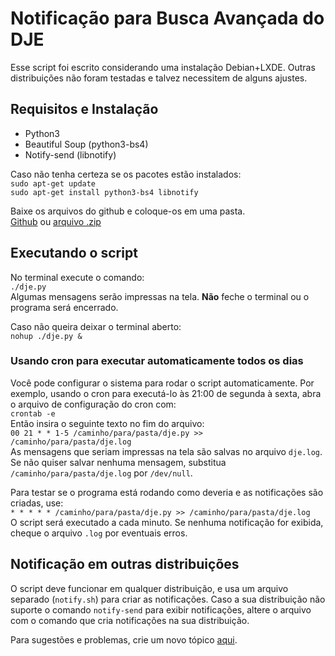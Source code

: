 # Notificação para Busca Avançada do DJE

Esse script foi escrito considerando uma instalação Debian+LXDE.
Outras distribuições não foram testadas e talvez necessitem de alguns ajustes.

## Requisitos e Instalação

* Python3
* Beautiful Soup (python3-bs4)
* Notify-send (libnotify)

Caso não tenha certeza se os pacotes estão instalados:  
`sudo apt-get update`  
`sudo apt-get install python3-bs4 libnotify`

Baixe os arquivos do github e coloque-os em uma pasta.  
[Github](https://github.com/rgamici/dje) ou [arquivo .zip](https://github.com/rgamici/dje/archive/master.zip)

## Executando o script

No terminal execute o comando:  
`./dje.py`  
Algumas mensagens serão impressas na tela.
**Não** feche o terminal ou o programa será encerrado.

Caso não queira deixar o terminal aberto:  
`nohup ./dje.py &`  

### Usando cron para executar automaticamente todos os dias

Você pode configurar o sistema para rodar o script automaticamente.
Por exemplo, usando o cron para executá-lo às 21:00 de segunda à sexta, abra o arquivo de configuração do cron com:  
`crontab -e`  
Então insira o seguinte texto no fim do arquivo:  
`00 21 * * 1-5 /caminho/para/pasta/dje.py >> /caminho/para/pasta/dje.log`  
As mensagens que seriam impressas na tela são salvas no arquivo `dje.log`.
Se não quiser salvar nenhuma mensagem, substitua `/caminho/para/pasta/dje.log` por `/dev/null`.

Para testar se o programa está rodando como deveria e as notificações são criadas, use:  
`* * * * * /caminho/para/pasta/dje.py >> /caminho/para/pasta/dje.log`  
O script será executado a cada minuto.
Se nenhuma notificação for exibida, cheque o arquivo `.log` por eventuais erros.

## Notificação em outras distribuições

O script deve funcionar em qualquer distribuição, e usa um arquivo separado (`notify.sh`) para criar as notificações.
Caso a sua distribuição não suporte o comando `notify-send` para exibir notificações, altere o arquivo com o comando que cria notificações na sua distribuição.


Para sugestões e problemas, crie um novo tópico [aqui](https://github.com/rgamici/dje/issues).
